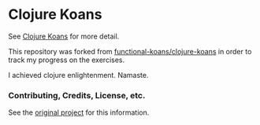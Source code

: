 # Clojure Koans

See [Clojure Koans](http://clojurekoans.com/) for more detail.

This repository was forked from
[functional-koans/clojure-koans](https://github.com/functional-koans/clojure-koans/)
in order to track my progress on the exercises.

I achieved clojure enlightenment. Namaste.

### Contributing, Credits, License, etc.

See the
[original project](https://github.com/functional-koans/clojure-koans/)
for this information.
